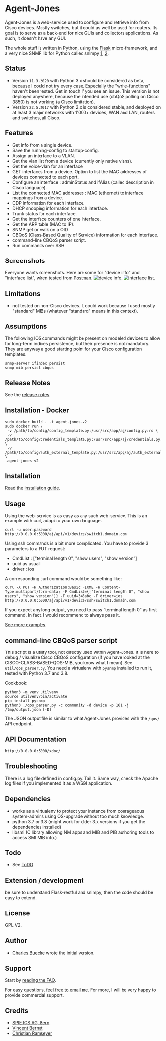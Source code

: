 # Agent-Jones

Agent-Jones is a web-service used to configure and retrieve info from Cisco devices.
Mostly switches, but it could as well be used for routers. Its goal is to serve as a back-end
for nice GUIs and collectors applications. As such, it doesn't have any GUI.

The whole stuff is written in Python, using the [Flask](http://flask.pocoo.org/) micro-framework, and a very nice SNMP lib for Python called snimpy [1](http://vincent.bernat.im/en/blog/2013-snimpy.html), [2](https://github.com/vincentbernat/snimpy).

## Status

- Version `11.3.2020` with Python 3.x should be considered as beta, because I could not try every case. Especially the "write-functions" haven't been tested. Get in touch if you see an issue. This version is not deployed anywhere, because the intended use (cbQoS polling on Cisco 3850) is not working (a Cisco limitation).
- Version `22.5.2017` with Python 2.x is considered stable, and deployed on at least 3 major networks with 1'000+ devices, WAN and LAN, routers and switches, all Cisco.

## Features

- Get info from a single device.
- Save the running-config to startup-config.
- Assign an interface to a VLAN.
- Get the vlan list from a device (currently only native vlans).
- Get the voice-vlan for an interface.
- GET interfaces from a device. Option to list the MAC addresses of devices connected to each port.
- Configure an interface : adminStatus and ifAlias (called description in Cisco language).
- List the connected MAC addresses : MAC (ethernet) to interface mappings from a device.
- CDP information for each interface.
- DHCP snooping information for each interface.
- Trunk status for each interface.
- Get the interface counters of one interface.
- Get the ARP table (MAC to IP).
- SNMP get or walk on a OID
- CBQoS (Class-Based Quality of Service) information for each interface.
- command-line CBQoS parser script.
- Run commands over SSH

## Screenshots

Everyone wants screenshots. Here are some for "device info" and "interface list", when tested from [Postman](http://www.getpostman.com/).
![device info](doc/aj_device.png?raw=true).
![interface list](doc/aj_interfaces.png?raw=true).

## Limitations

- not tested on non-Cisco devices. It could work because I used mostly "standard" MIBs (whatever "standard" means in this context).

## Assumptions

The following IOS commands might be present on modeled devices to allow for long-term indices persistence, but their presence is not mandatory. They are anyway a good starting point for your Cisco configuration templates.

    snmp-server ifindex persist
    snmp mib persist cbqos

## Release Notes

See the [release notes](doc/RELEASES.md).

## Installation - Docker

```shell
sudo docker build . -t agent-jones-v2
sudo docker run \
 -v /path/to/config/config_template.py:/usr/src/app/aj/config.py:ro \
 -v /path/to/config/credentials_template.py:/usr/src/app/aj/credentials.py:ro \
 -v /path/to/config/auth_external_template.py:/usr/src/app/aj/auth_external.py:ro \
 agent-jones-v2
```

## Installation

Read the [installation guide](doc/INSTALL.md).

## Usage

Using the web-service is as easy as any such web-service. This is an example with curl, adapt to your own language.

    curl -u user:password http://0.0.0.0:5000/aj/api/v1/device/switch1.domain.com

Using ssh commands is a bit more complicated. You have to provide 3 parameters to a PUT request:

- CmdList : ["terminal length 0", "show users", "show version”]
- uuid as usual
- driver : ios

A corresponding curl command would be something like:

    curl -X PUT -H Authorization:Basic FIXME -H Content-Type:multipart/form-data; -F CmdList={["terminal length 0", "show users", "show version"]} -F uuid=345abc -F driver=ios http://0.0.0.0:5000/aj/api/v1/device/ssh/switch1.domain.com

If you expect any long output, you need to pass “terminal length 0” as first command. In fact, I would recommend to always pass it.

[See more examples](doc/examples.md).

## command-line CBQoS parser script

This script is a utility tool, not directly used within Agent-Jones. It is here to debug / visualize Cisco CBQoS configuration (if you have looked at the CISCO-CLASS-BASED-QOS-MIB, you know what I mean). See `util/qos_parser.py`. You need a virtualenv with `pysnmp` installed to run it, tested with Python 3.7 and 3.8.

Cookbook:

```
python3 -m venv utilvenv
source utilvenv/bin/activate
pip install pysnmp
python3 ./qos_parser.py -c community -d device -p 161 -j /tmp/output.json [-D]
```

The JSON output file is similar to what Agent-Jones provides with the `/qos/` API endpoint.

## API Documentation

    http://0.0.0.0:5000/xdoc/

## Troubleshooting

There is a log file defined in config.py. Tail it. Same way, check the Apache log files if you implemented it as a WSGI application.

## Dependencies

- works as a virtualenv to protect your instance from courageaous system-admins using OS-upgrade without too much knowledge.
- python 3.7 or 3.8 (might work for older 3.x versions if you get the dependencies installed)
- libsmi (C library allowing NM apps and MIB and PIB authoring tools to access SMI MIB info.)

## Todo

- See [ToDO](doc/TODO.md)

## Extension / development

be sure to understand Flask-restful and snimpy, then the code should be easy to extend.

## License

GPL V2.

## Author

- [Charles Bueche](http://www.netnea.com/cms/netnea-the-team/charles-bueche/) wrote the initial version.

## Support

Start by [reading the FAQ](doc/FAQ.md).

For easy questions, [feel free to email me](http://address-protector.com/frTvcQ8oOaRDkfAzpUdS3oXFYt7cPQ8kLrI4lg2n4TblNc83DGf4yhBUfdrndqvn). For more, I will be very happy to provide commercial support.

## Credits

- [SPIE ICS AG, Bern](http://www.spie-ics.ch)
- [Vincent Bernat](http://vincent.bernat.im/en/)
- [Christian Ramseyer](http://www.netnea.com/cms/netnea-the-team/christian-ramseyer/)
